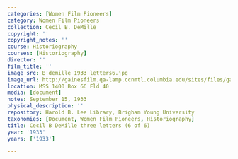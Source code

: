 ```yaml
---
categories: [Women Film Pioneers]
category: Women Film Pioneers
collection: Cecil B. DeMille
copyright: ''
copyright_notes: ''
course: Historiography
courses: [Historiography]
director: ''
film_title: ''
image_src: B_demille_1933_letters6.jpg
image_url: http://gainesfilm.qa-lamp.ccnmtl.columbia.edu/sites/files/gainesfilm/images/B_demille_1933_letters6.jpg
location: MSS 1400 Box 66 Fld 40
media: [document]
notes: September 15, 1933
physical_description: ''
repository: Harold B. Lee Library, Brigham Young University
taxonomies: [Document, Women Film Pioneers, Historiography]
title: Cecil B DeMille three letters (6 of 6)
year: '1933'
years: ['1933']

---
```

